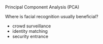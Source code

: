 Principal Component Analysis (PCA) 

Where is facial recognition usually beneficial? 
- crowd surveillance 
- identity matching 
- security entrance 
